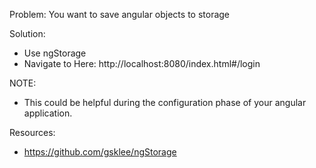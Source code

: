 Problem: You want to save angular objects to storage

Solution: 
 - Use ngStorage
 - Navigate to Here: http://localhost:8080/index.html#/login

NOTE: 
 - This could be helpful during the configuration phase of your angular application. 
 
Resources:
 - https://github.com/gsklee/ngStorage

